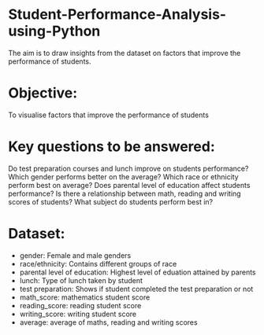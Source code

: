# Student-Performance-Analysis-using-Python
The aim is to draw insights from the dataset on factors that improve the performance of students.

# Objective:
To visualise factors that improve the performance of students

# Key questions to be answered:
Do test preparation courses and lunch improve on students performance? Which gender performs better on the average? Which race or ethnicity perform best on average? Does parental level of education affect students performance? Is there a relationship between math, reading and writing scores of students? What subject do students perform best in?

# Dataset:
* gender: Female and male genders
* race/ethnicity: Contains different groups of race
* parental level of education: Highest level of eduation attained by parents
* lunch: Type of lunch taken by student
* test preparation: Shows if student completed the test preparation or not
* math_score: mathematics student score
* reading_score: reading student score
* writing_score: writing student score
* average: average of maths, reading and writing scores
